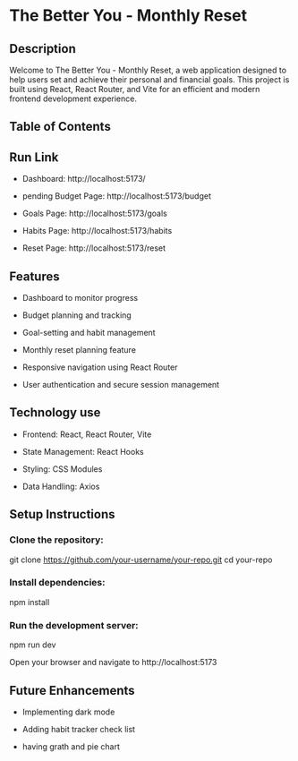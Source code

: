 # The Better You - Monthly Reset

## Description

Welcome to The Better You - Monthly Reset, a web application designed to help users set and achieve their personal and financial goals. This project is built using React, React Router, and Vite for an efficient and modern frontend development experience.

## Table of Contents

## Run Link

- Dashboard: http://localhost:5173/

- pending Budget Page: http://localhost:5173/budget

- Goals Page: http://localhost:5173/goals

- Habits Page: http://localhost:5173/habits

- Reset Page: http://localhost:5173/reset

## Features

- Dashboard to monitor progress

- Budget planning and tracking

- Goal-setting and habit management

- Monthly reset planning feature

- Responsive navigation using React Router
- User authentication and secure session management

## Technology use

- Frontend: React, React Router, Vite

- State Management: React Hooks

- Styling: CSS Modules

- Data Handling: Axios

## Setup Instructions

### Clone the repository:

git clone https://github.com/your-username/your-repo.git
cd your-repo

### Install dependencies:

npm install

### Run the development server:

npm run dev

Open your browser and navigate to http://localhost:5173

## Future Enhancements

- Implementing dark mode

- Adding habit tracker check list

- having grath and pie chart
